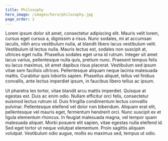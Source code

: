 ```yaml
---
title: Philosophy
hero_image: /images/hero/philosophy.jpg
page_order: 2
---
```

Lorem ipsum dolor sit amet, consectetur adipiscing elit. Mauris velit lorem, cursus eget cursus a, dignissim a risus. Nunc sodales, mi at accumsan iaculis, nibh arcu vestibulum nulla, at blandit libero lacus vestibulum velit. Vestibulum id lectus nulla. Mauris lectus est, sodales non suscipit at, ultrices eget nulla. Phasellus sodales eget urna id rutrum. Integer sit amet lacus varius, pellentesque nulla quis, pretium nunc. Praesent tempus felis eu lacus maximus, sit amet dapibus risus placerat. Vestibulum sed ipsum vitae sem facilisis ultrices. Pellentesque aliquam neque lacinia malesuada mattis. Curabitur quis lobortis sapien. Phasellus aliquet, tellus vel finibus convallis, ante lectus imperdiet ipsum, in faucibus libero tellus ac ipsum.

Ut pharetra leo tortor, vitae blandit arcu mattis imperdiet. Quisque at egestas est. Duis ac enim odio. Nullam efficitur orci felis, consectetur euismod lectus rutrum id. Duis fringilla condimentum lectus convallis pulvinar. Pellentesque eleifend vel dolor non bibendum. Aliquam erat elit, pellentesque vel mauris eget, fermentum hendrerit orci. Nunc suscipit ex et ligula elementum rhoncus. In feugiat malesuada magna, vel tempor quam malesuada aliquet. Morbi posuere elit sapien, vitae egestas nulla eleifend id. Sed eget tortor ut neque volutpat elementum. Proin sagittis aliquam volutpat. Vestibulum odio augue, mollis eu maximus sed, tempus ut odio.
